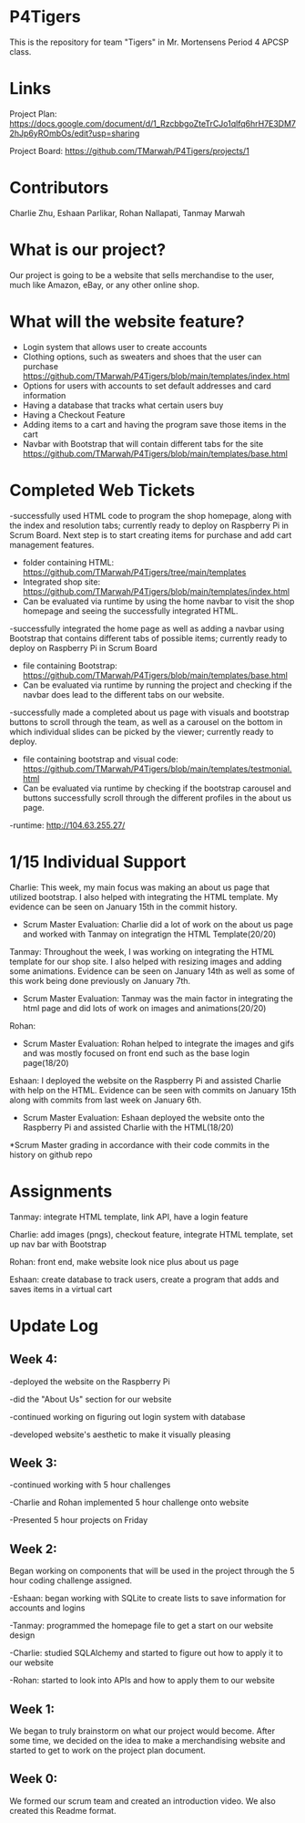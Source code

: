# P4Tigers
This is the repository for team "Tigers" in Mr. Mortensens Period 4 APCSP class.

# Links
Project Plan: https://docs.google.com/document/d/1_RzcbbgoZteTrCJo1qlfq6hrH7E3DM72hJp6yROmbOs/edit?usp=sharing

Project Board: https://github.com/TMarwah/P4Tigers/projects/1

# Contributors
Charlie Zhu, Eshaan Parlikar, Rohan Nallapati, Tanmay Marwah

# What is our project?
Our project is going to be a website that sells merchandise to the user, much like Amazon, eBay, or any other online
shop.

# What will the website feature?
- Login system that allows user to create accounts
- Clothing options, such as sweaters and shoes that the user can purchase https://github.com/TMarwah/P4Tigers/blob/main/templates/index.html
- Options for users with accounts to set default addresses and card information
- Having a database that tracks what certain users buy
- Having a Checkout Feature
- Adding items to a cart and having the program save those items in the cart
- Navbar with Bootstrap that will contain different tabs for the site https://github.com/TMarwah/P4Tigers/blob/main/templates/base.html

# Completed Web Tickets
-successfully used HTML code to program the shop homepage, along with the index and resolution tabs; currently 
ready to deploy on Raspberry Pi in Scrum Board. Next step is to start creating items for purchase and add cart management features.
- folder containing HTML: https://github.com/TMarwah/P4Tigers/tree/main/templates
- Integrated shop site: https://github.com/TMarwah/P4Tigers/blob/main/templates/index.html
- Can be evaluated via runtime by using the home navbar to visit the shop homepage and seeing the successfully integrated HTML.

-successfully integrated the home page as well as adding a navbar using Bootstrap that contains different tabs of possible items; currently ready to deploy
on Raspberry Pi in Scrum Board
- file containing Bootstrap: https://github.com/TMarwah/P4Tigers/blob/main/templates/base.html
- Can be evaluated via runtime by running the project and checking if the navbar does lead to the different tabs on our website.

-successfully made a completed about us page with visuals and bootstrap buttons to scroll through the team, as well as a carousel on the bottom in which individual slides can be picked by the viewer; currently ready to deploy.
- file containing bootstrap and visual code: https://github.com/TMarwah/P4Tigers/blob/main/templates/testmonial.html
- Can be evaluated via runtime by checking if the bootstrap carousel and buttons successfully scroll through the different profiles in the about us page.

-runtime: http://104.63.255.27/

# 1/15 Individual Support
Charlie: This week, my main focus was making an about us page that utilized bootstrap. I also helped with integrating the HTML template. My evidence can be seen on January 15th in the commit history.
- Scrum Master Evaluation: Charlie did a lot of work on the about us page and worked with Tanmay on integratign the HTML Template(20/20)

Tanmay: Throughout the week, I was working on integrating the HTML template for our shop site. I also helped with resizing images and adding some animations. Evidence can be seen on January 14th as well as some of this work being done previously on January 7th.
- Scrum Master Evaluation: Tanmay was the main factor in integrating the html page and did lots of work on images and animations(20/20)

Rohan:
- Scrum Master Evaluation: Rohan helped to integrate the images and gifs and was mostly focused on front end such as the base login page(18/20)

Eshaan: I deployed the website on the Raspberry Pi and assisted Charlie with help on the HTML. Evidence can be seen with commits on January 15th along with commits from last week on January 6th.
- Scrum Master Evaluation: Eshaan deployed the website onto the Raspberry Pi and assisted Charlie with the HTML(18/20)

*Scrum Master grading in accordance with their code commits in the history on github repo
# Assignments
Tanmay: integrate HTML template, link API, have a login feature

Charlie: add images (pngs), checkout feature, integrate HTML template, set up nav bar with Bootstrap

Rohan: front end, make website look nice plus about us page

Eshaan: create database to track users, create a program that adds and saves items in a virtual cart

# Update Log
## Week 4:
-deployed the website on the Raspberry Pi

-did the "About Us" section for our website

-continued working on figuring out login system with database

-developed website's aesthetic to make it visually pleasing

## Week 3:
-continued working with 5 hour challenges

-Charlie and Rohan implemented 5 hour challenge onto website

-Presented 5 hour projects on Friday

## Week 2:
Began working on components that will be used in the project through the 5 hour coding challenge assigned.

-Eshaan: began working with SQLite to create lists to save information for accounts and logins

-Tanmay: programmed the homepage file to get a start on our website design

-Charlie: studied SQLAlchemy and started to figure out how to apply it to our website

-Rohan: started to look into APIs and how to apply them to our website
## Week 1:
We began to truly brainstorm on what our project would become. After some time, we decided on the idea to make a merchandising website and started to get to work on the project plan document.
## Week 0:
We formed our scrum team and created an introduction video. We also created this Readme format.
